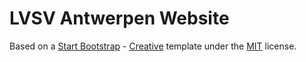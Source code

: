 # LVSV Antwerpen Website

Based on a [Start Bootstrap](http://startbootstrap.com/) - [Creative](http://startbootstrap.com/template-overviews/creative/) template under the [MIT](https://github.com/BlackrockDigital/startbootstrap-creative/blob/gh-pages/LICENSE) license.
